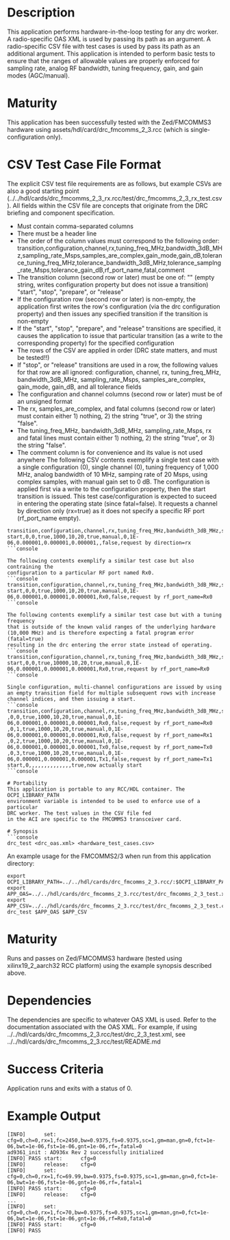 # Description
This application performs hardware-in-the-loop testing for any
drc worker. A radio-specific OAS XML is used by passing its path as an argument.
A radio-specific CSV file with test cases is used by pass its path as an
additional argument. This application is intended to perform basic tests to
ensure that the ranges of allowable values are properly enforced for sampling
rate, analog RF bandwidth, tuning frequency, gain, and gain modes (AGC/manual).

# Maturity
This application has been successfully tested with the Zed/FMCOMMS3 hardware
using assets/hdl/card/drc_fmcomms_2_3.rcc (which is single-configuration only).

# CSV Test Case File Format
The explicit CSV test file requirements are as follows, but example CSVs are also a good starting point (../../hdl/cards/drc_fmcomms_2_3_rx.rcc/test/drc_fmcomms_2_3_rx_test.csv). All fields within the CSV file are concepts that originate from the DRC briefing and component specification.
   - Must contain comma-separated columns
   - There must be a header line
   - The order of the column values must correspond to the following order: transition,configuration,channel,rx,tuning_freq_MHz,bandwidth_3dB_MHz,sampling_rate_Msps,samples_are_complex,gain_mode,gain_dB,tolerance_tuning_freq_MHz,tolerance_bandwidth_3dB_MHz,tolerance_samplng_rate_Msps,tolerance_gain_dB,rf_port_name,fatal,comment
   - The transition column (second row or later) must be one of: "" (empty string, writes configuration property but does not issue a transition) "start", "stop", "prepare", or "release"
   - If the configuration row (second row or later) is non-empty, the application first writes the row's configuration (via the drc configuration property) and then issues any specified transition if the transition is non-empty
   - If the "start", "stop", "prepare", and "release" transitions are specified, it causes the application to issue that particular transition (as a write to the corresponding property) for the specified configuration
   - The rows of the CSV are applied in order (DRC state matters, and must be tested!!)
   - If "stop", or "release" transitions are used in a row, the following values for that row are all ignored: configuration, channel, rx, tuning_freq_MHz, bandwidth_3dB_MHz, sampling_rate_Msps, samples_are_complex, gain_mode, gain_dB, and all tolerance fields
   - The configuration and channel columns (second row or later) must be of an unsigned format
   - The rx, samples_are_complex, and fatal columns (second row or later) must contain either 1) nothing, 2) the string "true", or 3) the string "false".
   - The tuning_freq_MHz, bandwidth_3dB_MHz, sampling_rate_Msps, rx and fatal lines must contain either 1) nothing, 2) the string "true", or 3) the string "false".
   - The comment column is for convenience and its value is not used anywhere
The following CSV contents exemplify a single test case with a
single configuration (0),
single channel (0),
tuning frequency of 1,000 MHz,
analog bandwidth of 10 MHz,
samping rate of 20 Msps,
using complex samples,
with manual gain set to 0 dB.
The configuration is applied first via a write to the configuration property,
then the start transition is issued.
This test case/configuration is expected to suceed in entering the operating
state (since fatal=false).
It requests a channel by direction only (rx=true) as it does not specify a
specific RF port (rf_port_name empty).
```console
transition,configuration,channel,rx,tuning_freq_MHz,bandwidth_3dB_MHz,sampling_rate_Msps,samples_are_complex,gain_mode,gain_dB,tolerance_tuning_freq_MHz,tolerance_bandwidth_3dB_MHz,tolerance_samplng_rate_Msps,tolerance_gain_dB,rf_port_name,fatal,comment
start,0,0,true,1000,10,20,true,manual,0,1E-06,0.000001,0.000001,0.000001,,false,request by direction=rx
```console

The following contents exemplify a similar test case but also contraining the
configuration to a particular RF port named Rx0.
```console
transition,configuration,channel,rx,tuning_freq_MHz,bandwidth_3dB_MHz,sampling_rate_Msps,samples_are_complex,gain_mode,gain_dB,tolerance_tuning_freq_MHz,tolerance_bandwidth_3dB_MHz,tolerance_samplng_rate_Msps,tolerance_gain_dB,rf_port_name,fatal,comment
start,0,0,true,1000,10,20,true,manual,0,1E-06,0.000001,0.000001,0.000001,Rx0,false,request by rf_port_name=Rx0
```console

The following contents exemplify a similar test case but with a tuning frequency
that is outside of the known valid ranges of the underlying hardware
(10,000 MHz) and is therefore expecting a fatal program error (fatal=true)
resulting in the drc entering the error state instead of operating.
```console
transition,configuration,channel,rx,tuning_freq_MHz,bandwidth_3dB_MHz,sampling_rate_Msps,samples_are_complex,gain_mode,gain_dB,tolerance_tuning_freq_MHz,tolerance_bandwidth_3dB_MHz,tolerance_samplng_rate_Msps,tolerance_gain_dB,rf_port_name,fatal,comment
start,0,0,true,10000,10,20,true,manual,0,1E-06,0.000001,0.000001,0.000001,Rx0,true,request by rf_port_name=Rx0
```console

Single configuration, multi-channel configurations are issued by using an empty transition field for multiple subsequent rows with increase channel indices, and then issuing a start.
```console
transition,configuration,channel,rx,tuning_freq_MHz,bandwidth_3dB_MHz,sampling_rate_Msps,samples_are_complex,gain_mode,gain_dB,tolerance_tuning_freq_MHz,tolerance_bandwidth_3dB_MHz,tolerance_samplng_rate_Msps,tolerance_gain_dB,rf_port_name,fatal,comment
,0,0,true,1000,10,20,true,manual,0,1E-06,0.000001,0.000001,0.000001,Rx0,false,request by rf_port_name=Rx0
,0,1,true,1000,10,20,true,manual,0,1E-06,0.000001,0.000001,0.000001,Rx0,false,request by rf_port_name=Rx1
,0,2,true,1000,10,20,true,manual,0,1E-06,0.000001,0.000001,0.000001,Tx0,false,request by rf_port_name=Tx0
,0,3,true,1000,10,20,true,manual,0,1E-06,0.000001,0.000001,0.000001,Tx1,false,request by rf_port_name=Tx1
start,0,,,,,,,,,,,,,,true,now actually start 
```console

# Portability
This application is portable to any RCC/HDL container. The OCPI_LIBRARY_PATH
environment variable is intended to be used to enforce use of a particular
DRC worker. The test values in the CSV file fed
in the ACI are specific to the FMCOMMS3 transceiver card.

# Synopsis
```console
drc_test <drc_oas.xml> <hardware_test_cases.csv>
```
An example usage for the FMCOMMS2/3 when run from this application directory:
```console
export OCPI_LIBRARY_PATH=../../hdl/cards/drc_fmcomms_2_3.rcc/:$OCPI_LIBRARY_PATH
export APP_OAS=../../hdl/cards/drc_fmcomms_2_3.rcc/test/drc_fmcomms_2_3_test.xml
export APP_CSV=../../hdl/cards/drc_fmcomms_2_3.rcc/test/drc_fmcomms_2_3_test.csv
drc_test $APP_OAS $APP_CSV
```

# Maturity
Runs and passes on Zed/FMCOMMS3 hardware (tested using xilinx19_2_aarch32 RCC
platform) using the example synopsis described above.

# Dependencies
The dependencies are specific to whatever OAS XML is used. Refer to the
documentation associated with the OAS XML. For example, if using
../../hdl/cards/drc_fmcomms_2_3.rcc/test/drc_2_3_test.xml, see 
../../hdl/cards/drc_fmcomms_2_3.rcc/test/README.md

# Success Criteria
Application runs and exits with a status of 0.

# Example Output
```console
[INFO]      set:        cfg=0,ch=0,rx=1,fc=2450,bw=0.9375,fs=0.9375,sc=1,gm=man,gn=0,fct=1e-06,bwt=1e-06,fst=1e-06,gnt=1e-06,rf=,fatal=0
ad9361_init : AD936x Rev 2 successfully initialized
[INFO] PASS start:      cfg=0
[INFO]      release:    cfg=0
[INFO]      set:        cfg=0,ch=0,rx=1,fc=69.99,bw=0.9375,fs=0.9375,sc=1,gm=man,gn=0,fct=1e-06,bwt=1e-06,fst=1e-06,gnt=1e-06,rf=,fatal=1
[INFO] PASS start:      cfg=0
[INFO]      release:    cfg=0
...
[INFO]      set:        cfg=0,ch=0,rx=1,fc=70,bw=0.9375,fs=0.9375,sc=1,gm=man,gn=0,fct=1e-06,bwt=1e-06,fst=1e-06,gnt=1e-06,rf=Rx0,fatal=0
[INFO] PASS start:      cfg=0                                                                                        
[INFO] PASS     
```
